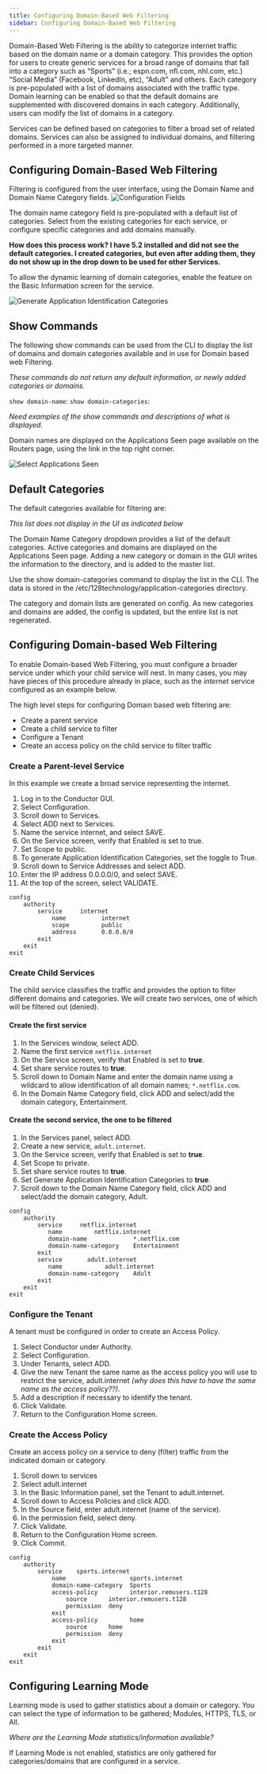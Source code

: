 ```yaml
---
title: Configuring Domain-Based Web Filtering
sidebar: Configuring Domain-Based Web Filtering
---
```


Domain-Based Web Filtering is the ability to categorize internet traffic based on the domain name or a domain category. This provides the option for users to create generic services for a broad range of domains that fall into a category such as “Sports” (i.e.; espn.com, nfl.com, nhl.com, etc.) “Social Media” (Facebook, LinkedIn, etc), “Adult” and others. Each category is pre-populated with a list of domains associated with the traffic type. Domain learning can be enabled so that the default domains are supplemented with discovered domains in each category. Additionally, users can modify the list of domains in a category. 

Services can be defined based on categories to filter a broad set of related domains. Services can also be assigned to individual domains, and filtering performed in a more targeted manner. 

## Configuring Domain-Based Web Filtering

Filtering is configured from the user interface, using the Domain Name and Domain Name Category fields. 
![Configuration Fields](/img/dbwf_config_fields.png)

The domain name category field is pre-populated with a default list of categories. Select from the existing categories for each service, or configure specific categories and add domains manually. 

**How does this process work? I have 5.2 installed and did not see the default categories. I created categories, but even after adding them, they do not show up in the drop down to be used for other Services.**

To allow the dynamic learning of domain categories, enable the feature on the Basic Information screen for the service. 

![Generate Application Identification Categories](/img/dbwf_gen_categories.png)



## Show Commands

The following show commands can be used from the CLI to display the list of domains and domain categories available and in use for Domain based web Filtering. 

*These commands do not return any default information, or newly added categories or domains.*

`show domain-name`:
`show domain-categories`: 

*Need examples of the show commands and descriptions of what is displayed.*

Domain names are displayed on the Applications Seen page available on the Routers page, using the link in the top right corner. 

![Select Applications Seen](/img/dbwf_appl_seen.png)

## Default Categories

The default categories available for filtering are:

*This list does not display in the UI as indicated below*

The Domain Name Category dropdown provides a list of the default categories. Active categories and domains are displayed on the Applications Seen page. Adding a new category or domain in the GUI writes the information to the directory, and is added to the master list. 

Use the show domain-categories command to display the list in the CLI. The data is stored in the /etc/128technology/application-categories directory. 

The category and domain lists are generated on config. As new categories and domains are added, the config is updated, but the entire list is not regenerated. 

## Configuring Domain-based Web Filtering

To enable Domain-based Web Filtering, you must configure a broader service under which your child service will nest. In many cases, you may have pieces of this procedure already in place, such as  the *internet* service configured as an example below. 

The high level steps for configuring Domain based web filtering are:

- Create a parent service
- Create a child service to filter
- Configure a Tenant
- Create an access policy on the child service to filter traffic 

### Create a Parent-level Service 
In this example we create a broad service representing the internet.

1. Log in to the Conductor GUI.
2. Select Configuration.
3. Scroll down to Services.
4. Select ADD next to Services.
5. Name the service internet, and select SAVE.
6. On the Service screen, verify that Enabled is set to true.
7. Set Scope to public.
8. To generate Application Identification Categories, set the toggle to True.
9. Scroll down to Service Addresses and select ADD.
10. Enter the IP address 0.0.0.0/0, and select SAVE.
11. At the top of the screen, select VALIDATE.

```
config
    authority
        service  	internet
            name          internet
            scope         public
            address       0.0.0.0/0
        exit
    exit
exit
```

### Create Child Services 

The child service classifies the traffic and provides the option to filter different domains and categories. We will create two services, one of which will be filtered out (denied).

#### Create the first service

1.	In the Services window, select ADD.
2.	Name the first service `netflix.internet`
3.	On the Service screen, verify that Enabled is set to **true**.
4.	Set share service routes to **true**.
5.	Scroll down to Domain Name and enter the domain name using a wildcard to allow identification of all domain names; `*.netflix.com`.
6.	In the Domain Name Category field, click ADD and select/add the domain category, Entertainment.

#### Create the second service, the one to be filtered 
1.	In the Services panel, select ADD.
2.	Create a new service, `adult.internet`.
3.	On the Service screen, verify that Enabled is set to **true**.
4.	Set Scope to private.
5.	Set share service routes to **true**.
6.	Set Generate Application Identification Categories to **true**.
7.	Scroll down to the Domain Name Category field, click ADD and select/add the domain category, Adult. 

```
config
    authority
        service  	netflix.internet
           name       	netflix.internet
           domain-name             *.netflix.com
           domain-name-category    Entertainment
        exit
        service       adult.internet
           name            adult.internet
           domain-name-category    Adult 
        exit
    exit
exit
```

### Configure the Tenant
A tenant must be configured in order to create an Access Policy.

1.	Select Conductor under Authority.
2.	Select Configuration.
3.	Under Tenants, select ADD.
4.	Give the new Tenant the same name as the access policy you will use to restrict the service, adult.internet *(why does this have to have the same name as the access policy??)*.
5.	Add a description if necessary to identify the tenant.
6.	Click Validate.
7.	Return to the Configuration Home screen.

### Create the Access Policy

Create an access policy on a service to deny (filter) traffic from the indicated domain or category.

1.	Scroll down to services
2.	Select adult.internet
3.	In the Basic Information panel, set the Tenant to adult.internet.
4.	Scroll down to Access Policies and click ADD.
5.	In the Source field, enter adult.internet (name of the service).
6.	In the permission field, select deny.
7.	Click Validate.
8.	Return to the Configuration Home screen.
9.	Click Commit.

```
config
    authority
        service    sports.internet
            name                  sports.internet
            domain-name-category  Sports
            access-policy         interior.remusers.t128
                source      interior.remusers.t128
                permission  deny
            exit
            access-policy         home
                source      home
                permission  deny
            exit
        exit
    exit
exit

```

## Configuring Learning Mode

Learning mode is used to gather statistics about a domain or category. You can select the type of information to be gathered; Modules, HTTPS, TLS, or All. 

*Where are the Learning Mode statistics/information available?* 

If Learning Mode is not enabled, statistics are only gathered for categories/domains that are configured in a service.


